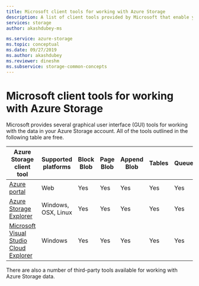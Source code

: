 ```yaml
---
title: Microsoft client tools for working with Azure Storage
description: A list of client tools provided by Microsoft that enable you to view and interact with your Azure Storage data.
services: storage
author: akashdubey-ms

ms.service: azure-storage
ms.topic: conceptual
ms.date: 09/27/2019
ms.author: akashdubey
ms.reviewer: dineshm
ms.subservice: storage-common-concepts
---
```


# Microsoft client tools for working with Azure Storage

Microsoft provides several graphical user interface (GUI) tools for working with the data in your Azure Storage account. All of the tools outlined in the following table are free.

| Azure Storage client tool                 | Supported platforms | Block Blob | Page Blob | Append Blob | Tables | Queues | Files |
|-------------------------------------------|---------------------|------------|-----------|-------------|--------|--------|-------|
| [Azure portal](https://portal.azure.com)                    | Web                 | Yes          | Yes         | Yes           | Yes      | Yes      | Yes     |
| [Azure Storage Explorer](https://azure.microsoft.com/features/storage-explorer/)          | Windows, OSX, Linux        | Yes          | Yes         | Yes           | Yes      | Yes      | Yes     |
| [Microsoft Visual Studio Cloud Explorer](/visualstudio/azure/vs-azure-tools-resources-managing-with-cloud-explorer) | Windows             | Yes          | Yes         | Yes           | Yes      | Yes      | No      |

There are also a number of third-party tools available for working with Azure Storage data.
